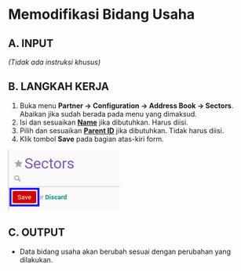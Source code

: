 # Memodifikasi Bidang Usaha

## A. INPUT

*(Tidak ada instruksi khusus)*

## B. LANGKAH KERJA

1. Buka menu **Partner -> Configuration -> Address Book -> Sectors**. Abaikan jika sudah berada pada menu yang dimaksud.
2. Isi dan sesuaikan **[Name](./penjelasan.md#field-name)** jika dibutuhkan. Harus diisi.
3. Pilih dan sesuaikan **[Parent ID](./penjelasan.md#field-parent-id)** jika dibutuhkan. Tidak harus diisi.
4. Klik tombol **Save** pada bagian atas-kiri form.

![](../../../img/bidang-usaha/tombol-simpan.png)

## C. OUTPUT

* Data bidang usaha akan berubah sesuai dengan perubahan yang dilakukan.
